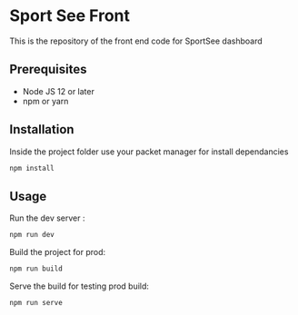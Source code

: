 # Sport See Front

This is the repository of the front end code for SportSee dashboard

## Prerequisites

- Node JS 12 or later
- npm or yarn

## Installation

Inside the project folder use your packet manager for install dependancies

```bash
npm install
```

## Usage

Run the dev server :
```bash
npm run dev
```

Build the project for prod:
```bash
npm run build
```

Serve the build for testing prod build:
```bash
npm run serve
```